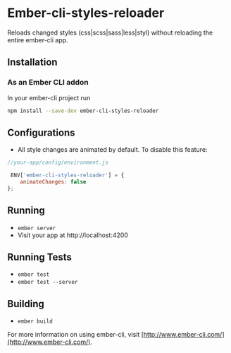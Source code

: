 # Ember-cli-styles-reloader
Reloads changed styles (css|scss|sass|less|styl) without reloading the entire ember-cli app.

## Installation

### As an Ember CLI addon

In your ember-cli project run

```bash
npm install --save-dev ember-cli-styles-reloader
```

## Configurations

* All style changes are animated by default. To disable this feature:

```javascript
//your-app/config/environment.js

 ENV['ember-cli-styles-reloader'] = {
    animateChanges: false
};
```

## Running

* `ember server`
* Visit your app at http://localhost:4200

## Running Tests

* `ember test`
* `ember test --server`

## Building

* `ember build`

For more information on using ember-cli, visit [http://www.ember-cli.com/](http://www.ember-cli.com/).
